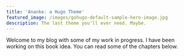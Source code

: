 ```yaml
---
title: 'Ananke: a Hugo Theme'
featured_image: /images/gohugo-default-sample-hero-image.jpg
description: The last theme you'll ever need. Maybe.
---
```

Welcome to my blog with some of my work in progress. I have been working on this book idea. You can read some of the chapters below.
